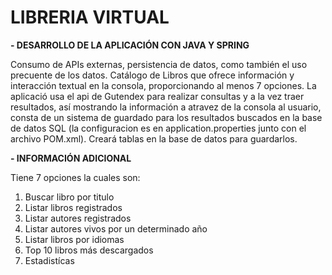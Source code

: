# LIBRERIA VIRTUAL

**- DESARROLLO DE LA APLICACIÓN CON JAVA Y SPRING**

Consumo de APIs externas, persistencia de datos, como también el uso precuente de los datos.
Catálogo de Libros que ofrece información y interacción textual en la consola, proporcionando al menos 7 opciones.
La aplicació usa el api de Gutendex para realizar consultas y a la vez traer  resultados, así mostrando la información a atravez de la consola al usuario,
consta de un sistema de guardado para los resultados buscados en la base de datos SQL (la configuracion es en application.properties junto con el archivo POM.xml).
Creará tablas en la base de datos para guardarlos.

**- INFORMACIÓN ADICIONAL**

Tiene 7 opciones la cuales son:
  1) Buscar libro por titulo
  2) Listar libros registrados
  3) Listar autores registrados
  4) Listar autores vivos por un determinado año
  5) Listar libros por idiomas
  6) Top 10 libros más descargados
  7) Estadistícas
